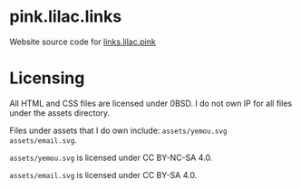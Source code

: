 # pink.lilac.links
Website source code for [links.lilac.pink](https://links.lilac.pink)

# Licensing
All HTML and CSS files are licensed under 0BSD.
I do not own IP for all files under the assets directory.

Files under assets that I do own include: `assets/yemou.svg` `assets/email.svg`.

`assets/yemou.svg` is licensed under CC BY-NC-SA 4.0.

`assets/email.svg` is licensed under CC BY-SA 4.0.
